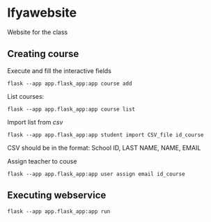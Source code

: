 # lfyawebsite

Website for the class


## Creating course

Execute and fill the interactive fields

    flask --app app.flask_app:app course add

List courses:

    flask --app app.flask_app:app course list

Import list from _csv_

    flask --app app.flask_app:app student import CSV_file id_course

CSV should be in the format: School ID, LAST NAME, NAME, EMAIL

Assign teacher to couse

    flask --app app.flask_app:app user assign email id_course

## Executing webservice

    flask --app app.flask_app:app run



